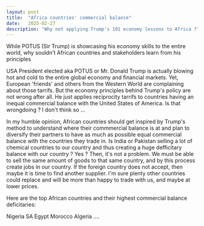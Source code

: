 ```yaml
---
layout: post
title:  "Africa countries' commercial balance"
date:   2025-02-27
description: "Why not applying Trump's 101 economy lessons to Africa ?"
---
```


<p class="intro"><span class="dropcap">W</span>hile POTUS (Sir Trump) is showcasing his economy skills to the entire world, why souldn't African countries and stakeholders learn from his principles</p>

USA President elected aka POTUS or Mr. Donald Trump is actually blowing hot and cold to the entire global economy and financial markets. Yet, European 'friends' and others from the Western World are complaining about those tarrifs. But the economy principles behind Trump's policy are not wrong after all. He just applies reciprocity tarrifs to countries having an inequal commercial balance with the United States of America. Is that wrongdoing ? I don't think so ...

In my humble opinion, African countries should get inspired by Trump's method to understand where their commmercial balance is at and plan to diversify their partners to have as much as possible equal commercial balance with the countries they trade in. Is India or Pakistan selling a lot of chemical countries to our country and thus creating a huge defficitary balance with our country ? Yes ? Then, it's not a problem. We must be able to sell the same amount of goods to that same country, and by this process create jobs in our country. If the foreign country does not accept, then maybe it is time to find another supplier. I'm sure plenty other countries could replace and will be more than happy to trade with us, and maybe at lower prices.

Here are the top African countries and their highest commercial balance deficitaries:

Nigeria
SA
Egypt
Morocco
Algeria
....